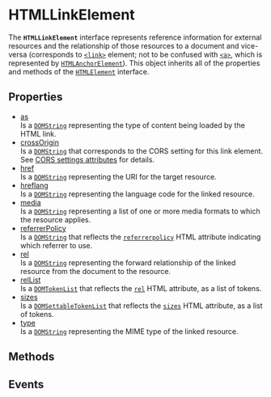 # HTMLLinkElement

<div class='overview'>The <strong><code>HTMLLinkElement</code></strong> interface represents reference information for external resources and the relationship of those resources to a document and vice-versa (corresponds to <code><a href="/en-US/docs/Web/HTML/Element/link">&lt;link&gt;</a></code> element; not to be confused with <code><a href="/en-US/docs/Web/HTML/Element/a">&lt;a&gt;</a></code>, which is represented by <code><a href="/en-US/docs/Web/API/HTMLAnchorElement">HTMLAnchorElement</a></code>). This object inherits all of the properties and methods of the <a href="/en-US/docs/Web/API/HTMLElement" title="The HTMLElement interface represents any HTML element. Some elements directly implement this interface, while others implement it via an interface that inherits it."><code>HTMLElement</code></a> interface.</div>

## Properties

<ul class="items properties">
  <li>
    <a href="">as</a>
    <div>Is a <a href="/en-US/docs/Web/API/DOMString" title="DOMString is a UTF-16 String. As JavaScript already uses such strings, DOMString is mapped directly to a String."><code>DOMString</code></a> representing the type of content being loaded by the HTML link.</div>
  </li>
  <li>
    <a href="">crossOrigin</a>
    <div>Is a <a href="/en-US/docs/Web/API/DOMString" title="DOMString is a UTF-16 String. As JavaScript already uses such strings, DOMString is mapped directly to a String."><code>DOMString</code></a> that corresponds to the CORS setting for this link element. See <a href="/en-US/docs/HTML/CORS_settings_attributes" title="HTML/CORS settings attributes">CORS&nbsp;settings attributes</a> for details.</div>
  </li>
  <li>
    <a href="">href</a>
    <div>Is a <a href="/en-US/docs/Web/API/DOMString" title="DOMString is a UTF-16 String. As JavaScript already uses such strings, DOMString is mapped directly to a String."><code>DOMString</code></a> representing the URI&nbsp;for the target resource.</div>
  </li>
  <li>
    <a href="">hreflang</a>
    <div>Is a <a href="/en-US/docs/Web/API/DOMString" title="DOMString is a UTF-16 String. As JavaScript already uses such strings, DOMString is mapped directly to a String."><code>DOMString</code></a> representing&nbsp;the language code for the linked resource.</div>
  </li>
  <li>
    <a href="">media</a>
    <div>Is a <a href="/en-US/docs/Web/API/DOMString" title="DOMString is a UTF-16 String. As JavaScript already uses such strings, DOMString is mapped directly to a String."><code>DOMString</code></a> representing a list of one or more media formats to which the resource applies.</div>
  </li>
  <li>
    <a href="">referrerPolicy</a>
    <div>Is a <a href="/en-US/docs/Web/API/DOMString" title="DOMString is a UTF-16 String. As JavaScript already uses such strings, DOMString is mapped directly to a String."><code>DOMString</code></a> that reflects the <code><a href="/en-US/docs/Web/HTML/Element/link#attr-referrerpolicy">referrerpolicy</a></code> HTML attribute indicating which referrer to use.</div>
  </li>
  <li>
    <a href="">rel</a>
    <div>Is a <a href="/en-US/docs/Web/API/DOMString" title="DOMString is a UTF-16 String. As JavaScript already uses such strings, DOMString is mapped directly to a String."><code>DOMString</code></a> representing&nbsp;the forward relationship of the linked resource from the document to the resource.</div>
  </li>
  <li>
    <a href="">relList</a>
    <div>Is a <a href="/en-US/docs/Web/API/DOMTokenList" title="The DOMTokenList interface represents a set of space-separated tokens. Such a set is returned by Element.classList, HTMLLinkElement.relList, HTMLAnchorElement.relList, HTMLAreaElement.relList, HTMLIframeElement.sandbox, or HTMLOutputElement.htmlFor. It is indexed beginning with 0 as with JavaScript Array objects. DOMTokenList is always case-sensitive."><code>DOMTokenList</code></a> that reflects the <code><a href="/en-US/docs/Web/HTML/Element/link#attr-rel">rel</a></code> HTML attribute, as a list of tokens.</div>
  </li>
  <li>
    <a href="">sizes</a>
    <div>Is a <a class="new" href="/en-US/docs/Web/API/DOMSettableTokenList" rel="nofollow" title="The documentation about this has not yet been written; please consider contributing!"><code>DOMSettableTokenList</code></a> that reflects the <code><a href="/en-US/docs/Web/HTML/Element/link#attr-sizes">sizes</a></code> HTML attribute, as a list of tokens.</div>
  </li>
  <li>
    <a href="">type</a>
    <div>Is a <a href="/en-US/docs/Web/API/DOMString" title="DOMString is a UTF-16 String. As JavaScript already uses such strings, DOMString is mapped directly to a String."><code>DOMString</code></a> representing&nbsp;the MIME type of the linked resource.</div>
  </li>
</ul>

## Methods

<ul class="items methods">

</ul>

## Events
